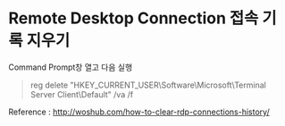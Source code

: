 # Remote Desktop Connection 접속 기록 지우기

Command Prompt창 열고 다음 실행

> reg delete "HKEY_CURRENT_USER\Software\Microsoft\Terminal Server Client\Default" /va /f

Reference : http://woshub.com/how-to-clear-rdp-connections-history/
